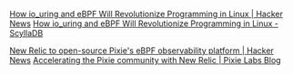 
[How io_uring and eBPF Will Revolutionize Programming in Linux | Hacker News](https://news.ycombinator.com/item?id=25222243)
[How io_uring and eBPF Will Revolutionize Programming in Linux - ScyllaDB](https://www.scylladb.com/2020/05/05/how-io_uring-and-ebpf-will-revolutionize-programming-in-linux/)

[New Relic to open-source Pixie's eBPF observability platform | Hacker News](https://news.ycombinator.com/item?id=25375170)
[Accelerating the Pixie community with New Relic | Pixie Labs Blog](https://web.archive.org/web/20210123201131/https://blog.pixielabs.ai/pixie-new-relic/)
